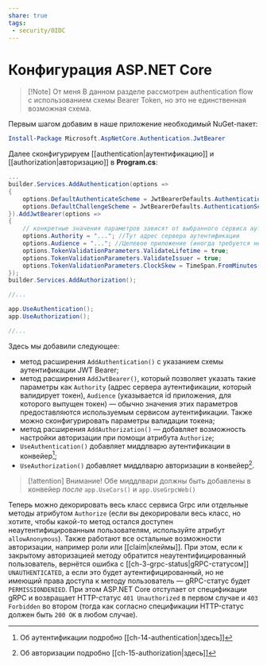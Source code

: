 ```yaml
---
share: true
tags:
 - security/OIDC
---
```

# Конфигурация ASP.NET Core
> [!Note] От меня
> В данном разделе рассмотрен authentication flow с использованием схемы Bearer Token, но это не единственная возможная схема.

Первым шагом добавим в наше приложение необходимый NuGet-пакет:
```powershell
Install-Package Microsoft.AspNetCore.Authentication.JwtBearer
```
Далее сконфигурируем [[authentication|аутентификацию]] и [[authorization|авторизацию]] в **Program.cs**:
```csharp
...
builder.Services.AddAuthentication(options =>
{
	options.DefaultAuthenticateScheme = JwtBearerDefaults.AuthenticationScheme;
	options.DefaultChallengeScheme = JwtBearerDefaults.AuthenticationScheme;
}).AddJwtBearer(options =>
{
	// конкретные значения параметров зависят от выбранного сервиса аутентификации!
	options.Authority = "..."; //Тут адрес сервера аутентификации
	options.Audience = "..."; //Целевое приложение (иногда требуется некоторыми серверами)
	options.TokenValidationParameters.ValidateLifetime = true;
	options.TokenValidationParameters.ValidateIssuer = true;
	options.TokenValidationParameters.ClockSkew = TimeSpan.FromMinutes(5);
});
builder.Services.AddAuthorization();

//...

app.UseAuthentication();
app.UseAuthorization();

//...

```
Здесь мы добавили следующее:
- метод расширения `AddAuthentication()` с указанием схемы аутентификации JWT Bearer;
- метод расширения `AddJwtBearer()`, который позволяет указать такие параметры как `Authority` (адрес сервера аутентификации, который валидирует токен), `Audience` (указывается id приложения, для которого выпущен токен) — обычно значения этих параметров предоставляются используемым сервисом аутентификации. Также можно сконфигурировать параметры валидации токена;
- метод расширения `AddAuthorization()` — добавляет возможность настройки авторизации при помощи атрибута `Authorize`;
- `UseAuthentication()` добавляет миддлварю аутентификации в конвейер[^1];
- `UseAuthorization()` добавляет миддлварю авторизации в конвейер[^2].

> [!attention] Внимание!
> Обе миддлвари должны быть добавлены в конвейер *после* `app.UseCors()` и `app.UseGrpcWeb()`

[^1]: Об аутентификации подробно [[ch-14-authentication|здесь]]
[^2]: Об авторизации подробно [[ch-15-authorization|здесь]]

Теперь можно декорировать весь класс сервиса Grpc или отдельные методы атрибутом `Authorize` (если вы декорировали весь класс, но хотите, чтобы какой-то метод остался доступен неаутентифицированным пользователям, используйте атрибут `allowAnonymous`). Также работают все остальные возможности авторизации, например роли или [[claim|клеймы]]. При этом, если к закрытому авторизацией методу обратится неаутентифицированный пользователь, вернётся ошибка с [[ch-3-grpc-status|gRPC-статусом]] `UNAUTHENTICATED`, а если это будет аутентифицированный, но не имеющий права доступа к методу пользователь — gRPC-статус будет `PERMISSIONDENIED`. При этом ASP.NET Core отступает от спецификации gRPC и возвращает HTTP-статус `401 Unauthorized` в первом случае и `403 Forbidden` во втором (тогда как согласно спецификации HTTP-статус должен быть `200 OK` в любом случае). 